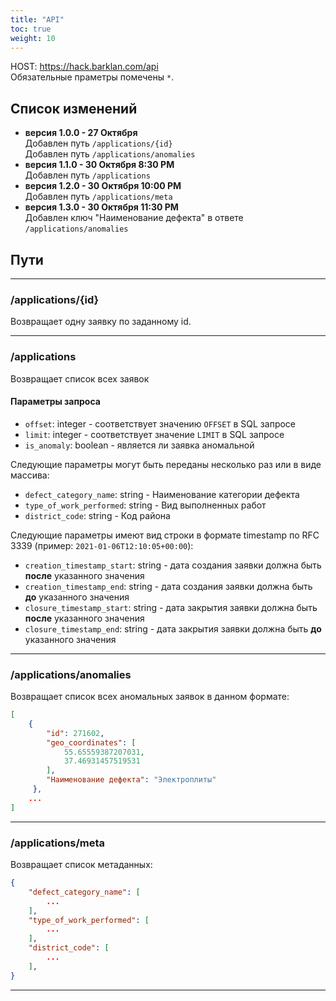 ```yaml
---
title: "API"
toc: true
weight: 10
---
```


HOST: <https://hack.barklan.com/api> \
Обязательные праметры помечены `*`.

## Список изменений

- **версия 1.0.0 - 27 Октября** \
   Добавлен путь `/applications/{id}` \
   Добавлен путь `/applications/anomalies`
- **версия 1.1.0 - 30 Октября 8:30 PM** \
   Добавлен путь `/applications`
- **версия 1.2.0 - 30 Октября 10:00 PM** \
   Добавлен путь `/applications/meta`
- **версия 1.3.0 - 30 Октября 11:30 PM** \
   Добавлен ключ "Наименование дефекта" в ответе `/applications/anomalies`

## Пути

---

### /applications/{id}

Возвращает одну заявку по заданному id.

---

### /applications

Возвращает список всех заявок

#### Параметры запроса

- `offset`: integer - соответствует значению `OFFSET` в SQL запросе
- `limit`: integer - соответствует значение `LIMIT` в SQL запросе
- `is_anomaly`: boolean - является ли заявка аномальной

Следующие параметры могут быть переданы несколько раз или в виде массива:

- `defect_category_name`: string - Наименование категории дефекта
- `type_of_work_performed`: string - Вид выполненных работ
- `district_code`: string - Код района

Следующие параметры имеют вид строки в формате timestamp по RFC 3339 (пример: `2021-01-06T12:10:05+00:00`):

- `creation_timestamp_start`: string - дата создания заявки должна быть **после** указанного значения
- `creation_timestamp_end`: string - дата создания заявки должна быть **до** указанного значения
- `closure_timestamp_start`: string - дата закрытия заявки должна быть **после** указанного значения
- `closure_timestamp_end`: string - дата закрытия заявки должна быть **до** указанного значения

---

### /applications/anomalies

Возвращает список всех аномальных заявок в данном формате:

```json
[
    {
        "id": 271602,
        "geo_coordinates": [
            55.65559387207031,
            37.46931457519531
        ],
        "Наименование дефекта": "Электроплиты"
     },
    ...
]
```

---

### /applications/meta

Возвращает список метаданных:

```json
{
    "defect_category_name": [
        ...
    ],
    "type_of_work_performed": [
        ...
    ],
    "district_code": [
        ...
    ],
}
```

---
